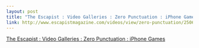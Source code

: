 ```yaml
--- 
layout: post
title: "The Escapist : Video Galleries : Zero Punctuation : iPhone Games"
link: http://www.escapistmagazine.com/videos/view/zero-punctuation/2506-iPhone-Games
---
```

<a href=
"http://www.escapistmagazine.com/videos/view/zero-punctuation/2506-iPhone-Games">
The Escapist : Video Galleries : Zero Punctuation : iPhone
Games</a>
